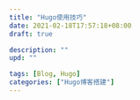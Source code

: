 ```yaml
---
title: "Hugo使用技巧"
date: 2021-02-18T17:57:18+08:00
draft: true

description: ""
upd: ""

tags: [Blog, Hugo]
categories: ["Hugo博客搭建"]
---
```





